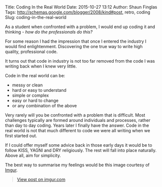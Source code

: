 Title: Coding In the Real World
Date: 2015-10-27 13:12
Author: Shaun Finglas
Tags: http://schemas.google.com/blogger/2008/kind#post, retro, coding
Slug: coding-in-the-real-world

As a student when confronted with a problem, I would end up coding it
and thinking - *how do the professionals do this?*

For some reason I had the impression that once I entered the industry I
would find enlightenment. Discovering the one true way to write high
quality, professional code.

It turns out that code in industry is not too far removed from the code
I was writing back when I knew very little.

Code in the real world can be:

-   messy or clean
-   hard or easy to understand
-   simple or complex
-   easy or hard to change
-   or any combination of the above

Very rarely will you be confronted with a problem that is difficult.
Most challenges typically are formed around individuals and processes,
rather than day to day coding. Years later I finally have the answer.
Code in the real world is not that much different to code we were all
writing when we first started out.

If I could offer myself some advice back in those early days it would be
to follow KISS, YAGNI and DRY religiously. The rest will fall into place
naturally. Above all, aim for simplicity.

The best way to summarise my feelings would be this image courtesy of
[Imgur](http://imgur.com/gallery/L0VoWT9).

> [View post on imgur.com](//imgur.com/L0VoWT9)

<script async src="//s.imgur.com/min/embed.js" charset="utf-8"></script>
</p>

